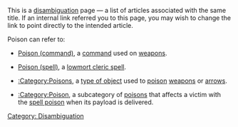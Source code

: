 This is a [disambiguation](:Category:_Disambiguation "wikilink") page —
a list of articles associated with the same title. If an internal link
referred you to this page, you may wish to change the link to point
directly to the intended article.

Poison can refer to:

-   [Poison (command)](Poison_(command) "wikilink"), a
    [command](:Category:_Commands "wikilink") used on
    [weapons](:Category:_Weapons "wikilink").

<!-- -->

-   [Poison (spell)](Poison_(spell) "wikilink"), a [lowmort cleric
    spell](:Category:_Cleric_Lowmort_Skills_And_Spells "wikilink").

<!-- -->

-   [:Category:Poisons](:Category:Poisons "wikilink"), a [type of
    object](:Category:Object_Types "wikilink") used to
    [poison](Poison_(command) "wikilink")
    [weapons](:Category:_Poisoned_Weapons "wikilink") or
    [arrows](:Category:Poison_Warheads "wikilink").

<!-- -->

-   [:Category:Poison](:Category:Poison "wikilink"), a subcategory of
    [poisons](:Category:Poisons "wikilink") that affects a victim with
    the [spell poison](Poison_(spell) "wikilink") when its payload is
    delivered.

[Category: Disambiguation](Category:_Disambiguation "wikilink")
